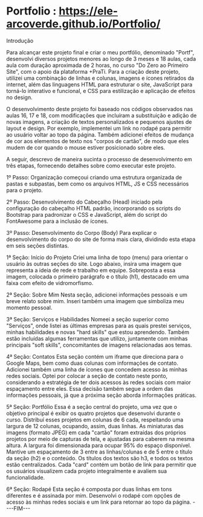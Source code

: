 # Portfolio :   https://ele-arcoverde.github.io/Portfolio/

Introdução

Para alcançar este projeto final e criar o meu portfólio, denominado "Portf", desenvolvi diversos projetos menores ao longo de 3 meses e 18 aulas, cada aula com duração aproximada de 2 horas, no curso "Do Zero ao Primeiro Site", com o apoio da plataforma +PraTi. Para a criação deste projeto, utilizei uma combinação de linhas e colunas, imagens e ícones retirados da internet, além das linguagens HTML para estruturar o site, JavaScript para torná-lo interativo e funcional, e CSS para estilização e aplicação de efeitos no design.

O desenvolvimento deste projeto foi baseado nos códigos observados nas aulas 16, 17 e 18, com modificações que incluíram a substituição e adição de novas imagens, a criação de textos personalizados e pequenos ajustes de layout e design. Por exemplo, implementei um link no rodapé para permitir ao usuário voltar ao topo da página. Também adicionei efeitos de mudança de cor aos elementos de texto nos "corpos de cartão", de modo que eles mudem de cor quando o mouse estiver posicionado sobre eles.

A seguir, descrevo de maneira sucinta o processo de desenvolvimento em três etapas, fornecendo detalhes sobre como executar este projeto.

1º Passo: Organização 
começoui criando uma estrutura organizada de pastas e subpastas, bem como os arquivos HTML, JS e CSS necessários para o projeto.

2º Passo: Desenvolvimento do Cabeçalho (Head) 
iniciado pela configuração do cabeçalho HTML padrão, incorporando os scripts do Bootstrap para padronizar o CSS e JavaScript, além do script do FontAwesome para a inclusão de ícones.

3º Passo: Desenvolvimento do Corpo (Body) 
Para explicar o desenvolvimento do corpo do site de forma mais clara, dividindo esta etapa em seis seções distintas.

1ª Seção: Início do Projeto 
Criei uma linha de topo (menu) para orientar o usuário às outras seções do site. Logo abaixo, insira uma imagem que representa a ideia de rede e trabalho em equipe. Sobreposta a essa imagem, colocada o primeiro parágrafo e o título (h1), destacado em uma faixa com efeito de vidromorfismo.

2ª Seção: Sobre Mim 
Nesta seção, adicionei informações pessoais e um breve relato sobre mim. Inseri também uma imagem que simboliza meu momento pessoal.

3ª Seção: Serviços e Habilidades 
Nomeei a seção superior como "Serviços", onde listei as últimas empresas para as quais prestei serviços, minhas habilidades e novas "hard skills" que estou aprendendo. Também estão incluídas algumas ferramentas que utilizo, juntamente com minhas principais "soft skills", concomitantes de imagens relacionadas aos temas.

4ª Seção: Contatos 
Esta seção contém um iframe que direciona para o Google Maps, bem como duas colunas com informações de contato. Adicionei também uma linha de ícones que concedem acesso às minhas redes sociais. Optei por colocar a seção de contato neste ponto, considerando a estratégia de ter dois acessos às redes sociais com maior espaçamento entre eles. Essa decisão também segue a ordem das informações pessoais, já que a próxima seção aborda informações práticas.

5ª Seção: Portfólio 
Essa é a seção central do projeto, uma vez que o objetivo principal é exibir os quatro projetos que desenvolvi durante o curso. Distribuí esses projetos em colunas de 6 cada, respeitando uma largura de 12 colunas, ocupando, assim, duas linhas. As miniaturas das imagens (formato JPEG) em cada "cartão" foram extraídas dos próprios projetos por meio de capturas de tela, e ajustadas para caberem na mesma altura. A largura foi dimensionada para ocupar 95% do espaço disponível. Mantive um espaçamento de 3 entre as linhas/colunas e de 5 entre o título da seção (h2) e o conteúdo. Os títulos dos textos são h3, e todos os textos estão centralizados. Cada "card" contém um botão de link para permitir que os usuários visualizem cada projeto integralmente e avaliem sua funcionalidade.

6ª Seção: Rodapé 
Esta seção é composta por duas linhas em tons diferentes e é assinada por mim. Desenvolvi o rodapé com opções de acesso às minhas redes sociais e um link para retornar ao topo da página.
     ----FIM---

   
